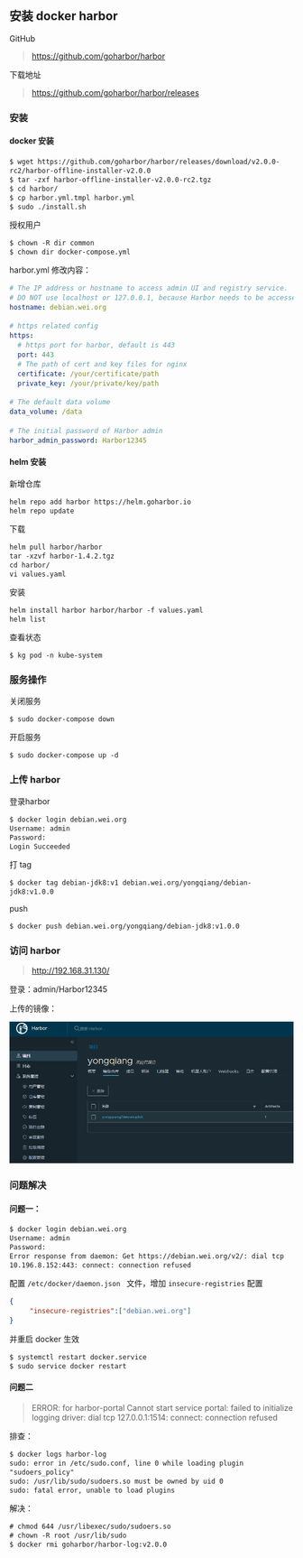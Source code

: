 ## 安装 docker harbor

GitHub

> https://github.com/goharbor/harbor

下载地址

> https://github.com/goharbor/harbor/releases

### 安装

#### docker 安装

```shell
$ wget https://github.com/goharbor/harbor/releases/download/v2.0.0-rc2/harbor-offline-installer-v2.0.0
$ tar -zxf harbor-offline-installer-v2.0.0-rc2.tgz
$ cd harbor/
$ cp harbor.yml.tmpl harbor.yml
$ sudo ./install.sh
```

授权用户

```shell
$ chown -R dir common
$ chown dir docker-compose.yml
```

harbor.yml 修改内容：

```yml
# The IP address or hostname to access admin UI and registry service.
# DO NOT use localhost or 127.0.0.1, because Harbor needs to be accessed by external clients.
hostname: debian.wei.org

# https related config
https:
  # https port for harbor, default is 443
  port: 443
  # The path of cert and key files for nginx
  certificate: /your/certificate/path
  private_key: /your/private/key/path
  
# The default data volume
data_volume: /data

# The initial password of Harbor admin
harbor_admin_password: Harbor12345
```

#### helm 安装

新增仓库

```
helm repo add harbor https://helm.goharbor.io
helm repo update
```

下载

```
helm pull harbor/harbor
tar -xzvf harbor-1.4.2.tgz
cd harbor/
vi values.yaml
```

安装

```
helm install harbor harbor/harbor -f values.yaml
helm list
```

查看状态

```
$ kg pod -n kube-system
```

### 服务操作

关闭服务

```shell
$ sudo docker-compose down
```

开启服务

```shell
$ sudo docker-compose up -d
```

### 上传 harbor

登录harbor

```shell
$ docker login debian.wei.org
Username: admin
Password:
Login Succeeded
```

打 tag

```shell
$ docker tag debian-jdk8:v1 debian.wei.org/yongqiang/debian-jdk8:v1.0.0
```

push 

```shell
$ docker push debian.wei.org/yongqiang/debian-jdk8:v1.0.0
```

### 访问 harbor

> http://192.168.31.130/

登录：admin/Harbor12345

上传的镜像：

![1588936763884](assets/1588936763884.png)

### 问题解决

#### 问题一：

```shell
$ docker login debian.wei.org
Username: admin
Password:
Error response from daemon: Get https://debian.wei.org/v2/: dial tcp 10.196.8.152:443: connect: connection refused
```

配置 `/etc/docker/daemon.json ` 文件，增加 `insecure-registries` 配置

```json
{
     "insecure-registries":["debian.wei.org"]
}
```

并重启 docker 生效

```shell
$ systemctl restart docker.service
$ sudo service docker restart
```

#### 问题二

> ERROR: for harbor-portal  Cannot start service portal: failed to initialize logging driver: dial tcp 127.0.0.1:1514: connect: connection refused

排查：

```
$ docker logs harbor-log
sudo: error in /etc/sudo.conf, line 0 while loading plugin "sudoers_policy"
sudo: /usr/lib/sudo/sudoers.so must be owned by uid 0
sudo: fatal error, unable to load plugins
```

解决：

```
# chmod 644 /usr/libexec/sudo/sudoers.so
# chown -R root /usr/lib/sudo
$ docker rmi goharbor/harbor-log:v2.0.0
```

